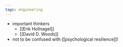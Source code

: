```yaml
---
tags: engineering
---
```


- important thinkers
	- [[Erik Hollnagel]]
	- [[David D. Woods]]
- not to be confused with [[psychological resilience]]!